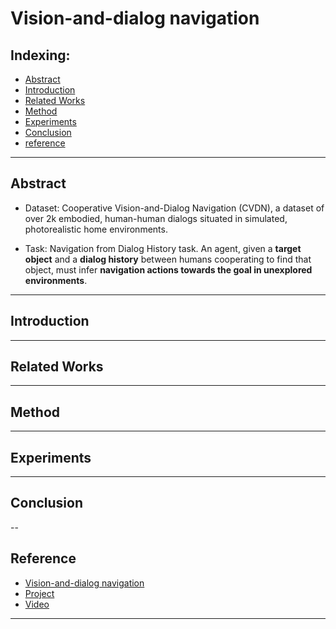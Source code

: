 # Vision-and-dialog navigation

## Indexing:
- [Abstract](#Abstract)
- [Introduction](#Introduction)
- [Related Works](#Related-Works)
- [Method](#Method)
- [Experiments](#Experiments)
- [Conclusion](#Conclusion)
- [reference](#reference)

---
## Abstract

- Dataset: Cooperative Vision-and-Dialog Navigation (CVDN), a dataset of over 2k embodied, human-human dialogs situated in simulated, photorealistic home environments.

- Task: Navigation from Dialog History task. An agent, given a **target object** and a **dialog history** between humans cooperating to find that object, must infer **navigation actions towards the goal in unexplored environments**.

---
## Introduction

---
## Related Works


---
## Method


---
## Experiments


---
## Conclusion


--
## Reference

- [Vision-and-dialog navigation](https://arxiv.org/pdf/1907.04957.pdf)
- [Project](https://cvdn.dev/)
- [Video](https://www.youtube.com/watch?v=XL3FMpceYoE&t=28s)
---
